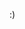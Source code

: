 :)

<!---
huseyinyazicii/huseyinyazicii is a ✨ special ✨ repository because its `README.md` (this file) appears on your GitHub profile.
You can click the Preview link to take a look at your changes.
--->
